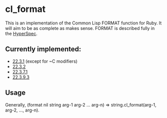 # cl_format

This is an implementation of the Common Lisp FORMAT function for
Ruby. It will aim to be as complete as makes sense. FORMAT is
described fully in the
[HyperSpec](http://www.lispworks.com/documentation/HyperSpec/Body/22_c.htm).

## Currently implemented:

- [22.3.1](http://www.lispworks.com/documentation/HyperSpec/Body/22_ca.htm)
  (except for ~C modifiers)
- [22.3.2](http://www.lispworks.com/documentation/HyperSpec/Body/22_cb.htm)
- [22.3.7.1](http://www.lispworks.com/documentation/HyperSpec/Body/22_cga.htm)
- [22.3.9.3](http://www.lispworks.com/documentation/HyperSpec/Body/22_cic.htm)

## Usage

Generally, (format nil string arg-1 arg-2 ... arg-n) =>
string.cl_format(arg-1, arg-2, ..., arg-n).